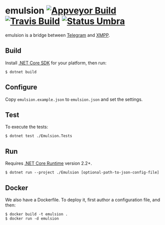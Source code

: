 emulsion [![Appveyor Build][badge-appveyor]][build-appveyor] [![Travis Build][badge-travis]][build-travis] [![Status Umbra][status-umbra]][andivionian-status-classifier]
========

emulsion is a bridge between [Telegram][telegram] and [XMPP][xmpp].

Build
-----

Install [.NET Core SDK][dotnet-core-sdk] for your platform, then run:

```console
$ dotnet build
```

Configure
---------

Copy `emulsion.example.json` to `emulsion.json` and set the settings.

Test
----

To execute the tests:

```console
$ dotnet test ./Emulsion.Tests
```

Run
---

Requires [.NET Core Runtime][dotnet-core-runtime] version 2.2+.

```console
$ dotnet run --project ./Emulsion [optional-path-to-json-config-file]
```

Docker
------

We also have a Dockerfile. To deploy it, first author a configuration file, and
then:

```console
$ docker build -t emulsion .
$ docker run -d emulsion
```

[andivionian-status-classifier]: https://github.com/ForNeVeR/andivionian-status-classifier#status-umbra-
[build-appveyor]: https://ci.appveyor.com/project/ForNeVeR/emulsion/branch/master
[build-travis]: https://travis-ci.org/codingteam/emulsion
[dotnet-core-runtime]: https://www.microsoft.com/net/download/core#/runtime
[dotnet-core-sdk]: https://www.microsoft.com/net/download/core
[telegram]: https://telegram.org/
[xmpp]: https://xmpp.org/

[badge-appveyor]: https://ci.appveyor.com/api/projects/status/dgrpxj0dx221ii89/branch/master?svg=true
[badge-travis]: https://travis-ci.org/codingteam/emulsion.svg?branch=master
[status-umbra]: https://img.shields.io/badge/status-umbra-red.svg
